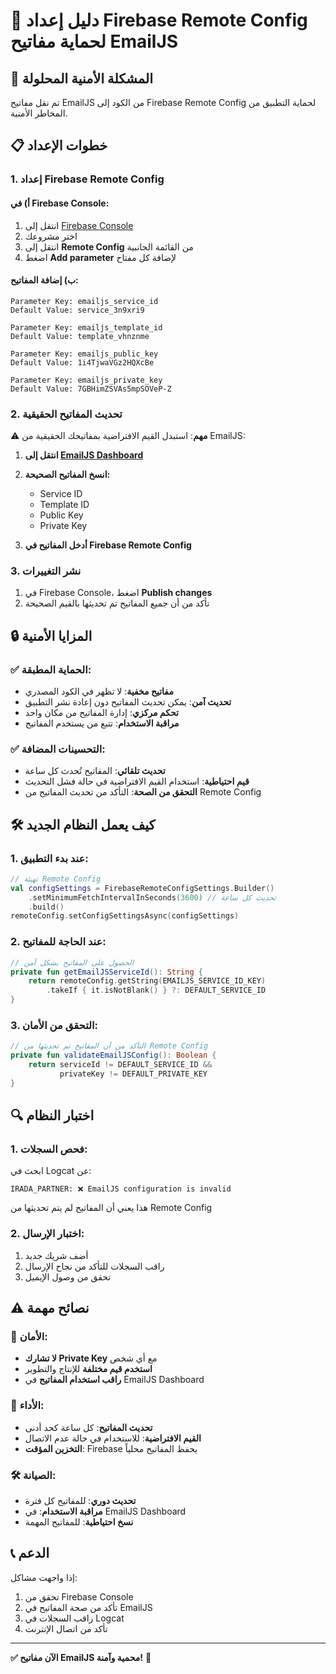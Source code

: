 # 🔐 دليل إعداد Firebase Remote Config لحماية مفاتيح EmailJS

## 🚨 **المشكلة الأمنية المحلولة**

تم نقل مفاتيح EmailJS من الكود إلى Firebase Remote Config لحماية التطبيق من المخاطر الأمنية.

## 📋 **خطوات الإعداد**

### 1. **إعداد Firebase Remote Config**

#### أ) في Firebase Console:
1. انتقل إلى [Firebase Console](https://console.firebase.google.com/)
2. اختر مشروعك
3. انتقل إلى **Remote Config** من القائمة الجانبية
4. اضغط **Add parameter** لإضافة كل مفتاح

#### ب) إضافة المفاتيح:
```
Parameter Key: emailjs_service_id
Default Value: service_3n9xri9

Parameter Key: emailjs_template_id  
Default Value: template_vhnznme

Parameter Key: emailjs_public_key
Default Value: 1i4TjwaVGz2HQXcBe

Parameter Key: emailjs_private_key
Default Value: 7GBHimZSVAs5mpSOVeP-Z
```

### 2. **تحديث المفاتيح الحقيقية**

⚠️ **مهم**: استبدل القيم الافتراضية بمفاتيحك الحقيقية من EmailJS:

1. **انتقل إلى [EmailJS Dashboard](https://dashboard.emailjs.com/)**
2. **انسخ المفاتيح الصحيحة:**
   - Service ID
   - Template ID  
   - Public Key
   - Private Key

3. **أدخل المفاتيح في Firebase Remote Config**

### 3. **نشر التغييرات**

1. في Firebase Console، اضغط **Publish changes**
2. تأكد من أن جميع المفاتيح تم تحديثها بالقيم الصحيحة

## 🔒 **المزايا الأمنية**

### ✅ **الحماية المطبقة:**
- **مفاتيح مخفية**: لا تظهر في الكود المصدري
- **تحديث آمن**: يمكن تحديث المفاتيح دون إعادة نشر التطبيق
- **تحكم مركزي**: إدارة المفاتيح من مكان واحد
- **مراقبة الاستخدام**: تتبع من يستخدم المفاتيح

### ✅ **التحسينات المضافة:**
- **تحديث تلقائي**: المفاتيح تُحدث كل ساعة
- **قيم احتياطية**: استخدام القيم الافتراضية في حالة فشل التحديث
- **التحقق من الصحة**: التأكد من تحديث المفاتيح من Remote Config

## 🛠️ **كيف يعمل النظام الجديد**

### 1. **عند بدء التطبيق:**
```kotlin
// تهيئة Remote Config
val configSettings = FirebaseRemoteConfigSettings.Builder()
    .setMinimumFetchIntervalInSeconds(3600) // تحديث كل ساعة
    .build()
remoteConfig.setConfigSettingsAsync(configSettings)
```

### 2. **عند الحاجة للمفاتيح:**
```kotlin
// الحصول على المفاتيح بشكل آمن
private fun getEmailJSServiceId(): String {
    return remoteConfig.getString(EMAILJS_SERVICE_ID_KEY)
        .takeIf { it.isNotBlank() } ?: DEFAULT_SERVICE_ID
}
```

### 3. **التحقق من الأمان:**
```kotlin
// التأكد من أن المفاتيح تم تحديثها من Remote Config
private fun validateEmailJSConfig(): Boolean {
    return serviceId != DEFAULT_SERVICE_ID && 
           privateKey != DEFAULT_PRIVATE_KEY
}
```

## 🔍 **اختبار النظام**

### 1. **فحص السجلات:**
ابحث في Logcat عن:
```
IRADA_PARTNER: ❌ EmailJS configuration is invalid
```
هذا يعني أن المفاتيح لم يتم تحديثها من Remote Config

### 2. **اختبار الإرسال:**
1. أضف شريك جديد
2. راقب السجلات للتأكد من نجاح الإرسال
3. تحقق من وصول الإيميل

## ⚠️ **نصائح مهمة**

### 🔐 **الأمان:**
- **لا تشارك Private Key** مع أي شخص
- **استخدم قيم مختلفة** للإنتاج والتطوير
- **راقب استخدام المفاتيح** في EmailJS Dashboard

### 🚀 **الأداء:**
- **تحديث المفاتيح**: كل ساعة كحد أدنى
- **القيم الافتراضية**: للاستخدام في حالة عدم الاتصال
- **التخزين المؤقت**: Firebase يحفظ المفاتيح محلياً

### 🛠️ **الصيانة:**
- **تحديث دوري**: للمفاتيح كل فترة
- **مراقبة الاستخدام**: في EmailJS Dashboard
- **نسخ احتياطية**: للمفاتيح المهمة

## 📞 **الدعم**

إذا واجهت مشاكل:
1. تحقق من Firebase Console
2. تأكد من صحة المفاتيح في EmailJS
3. راقب السجلات في Logcat
4. تأكد من اتصال الإنترنت

---

**✅ الآن مفاتيح EmailJS محمية وآمنة!** 🔐

